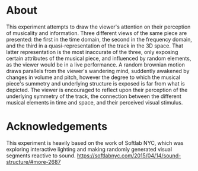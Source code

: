 # About

This experiment attempts to draw the viewer's attention on their perception of musicality and information. Three different views of the same piece are presented: the first in the time domain, the second in the frequency domain, and the third in a quasi-representation of the track in the 3D space. That latter representation is the most inaccurate of the three, only exposing certain attributes of the musical piece, and influenced by random elements, as the viewer would be in a live performance. A random brownian motion draws parallels from the viewer's wandering mind, suddently awakened by changes in volume and pitch, however the degree to which the musical piece's summetry and underlying structure 
is exposed is far from what is depicted. The viewer is encouraged to reflect upon their perception of the underlying symmetry of the track, the connection between the different musical elements in time and space, and their perceived visual stimulus.

# Acknowledgements 

This experiment is heavily based on the work of Softlab NYC, which was exploring interactive lighting and making randomly generated visual segments reactive to sound. https://softlabnyc.com/2015/04/14/sound-structure/#more-2687